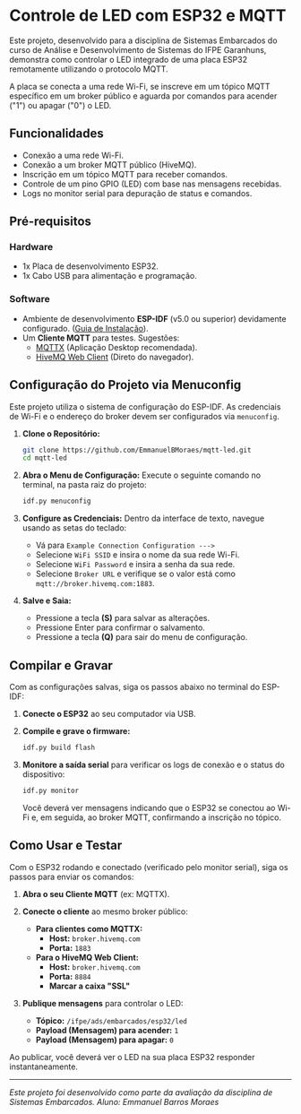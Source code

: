 # Controle de LED com ESP32 e MQTT

Este projeto, desenvolvido para a disciplina de Sistemas Embarcados do curso de Análise e Desenvolvimento de Sistemas do IFPE Garanhuns, demonstra como controlar o LED integrado de uma placa ESP32 remotamente utilizando o protocolo MQTT.

A placa se conecta a uma rede Wi-Fi, se inscreve em um tópico MQTT específico em um broker público e aguarda por comandos para acender ("1") ou apagar ("0") o LED.

## Funcionalidades

- Conexão a uma rede Wi-Fi.
- Conexão a um broker MQTT público (HiveMQ).
- Inscrição em um tópico MQTT para receber comandos.
- Controle de um pino GPIO (LED) com base nas mensagens recebidas.
- Logs no monitor serial para depuração de status e comandos.

## Pré-requisitos

### Hardware

- 1x Placa de desenvolvimento ESP32.
- 1x Cabo USB para alimentação e programação.

### Software

- Ambiente de desenvolvimento **ESP-IDF** (v5.0 ou superior) devidamente configurado. ([Guia de Instalação](https://docs.espressif.com/projects/esp-idf/en/stable/esp32/get-started/index.html)).
- Um **Cliente MQTT** para testes. Sugestões:
  - [MQTTX](https://mqttx.app/) (Aplicação Desktop recomendada).
  - [HiveMQ Web Client](https://www.hivemq.com/demos/websocket-client/) (Direto do navegador).

## Configuração do Projeto via Menuconfig

Este projeto utiliza o sistema de configuração do ESP-IDF. As credenciais de Wi-Fi e o endereço do broker devem ser configurados via `menuconfig`.

1.  **Clone o Repositório:**

    ```bash
    git clone https://github.com/EmmanuelBMoraes/mqtt-led.git
    cd mqtt-led
    ```

2.  **Abra o Menu de Configuração:**
    Execute o seguinte comando no terminal, na pasta raiz do projeto:

    ```bash
    idf.py menuconfig
    ```

3.  **Configure as Credenciais:**
    Dentro da interface de texto, navegue usando as setas do teclado:

    - Vá para `Example Connection Configuration --->`
    - Selecione `WiFi SSID` e insira o nome da sua rede Wi-Fi.
    - Selecione `WiFi Password` e insira a senha da sua rede.
    - Selecione `Broker URL` e verifique se o valor está como `mqtt://broker.hivemq.com:1883`.

4.  **Salve e Saia:**
    - Pressione a tecla **(S)** para salvar as alterações.
    - Pressione Enter para confirmar o salvamento.
    - Pressione a tecla **(Q)** para sair do menu de configuração.

## Compilar e Gravar

Com as configurações salvas, siga os passos abaixo no terminal do ESP-IDF:

1.  **Conecte o ESP32** ao seu computador via USB.

2.  **Compile e grave o firmware:**

    ```bash
    idf.py build flash
    ```

3.  **Monitore a saída serial** para verificar os logs de conexão e o status do dispositivo:
    ```bash
    idf.py monitor
    ```
    Você deverá ver mensagens indicando que o ESP32 se conectou ao Wi-Fi e, em seguida, ao broker MQTT, confirmando a inscrição no tópico.

## Como Usar e Testar

Com o ESP32 rodando e conectado (verificado pelo monitor serial), siga os passos para enviar os comandos:

1.  **Abra o seu Cliente MQTT** (ex: MQTTX).

2.  **Conecte o cliente** ao mesmo broker público:

    - **Para clientes como MQTTX:**
      - **Host:** `broker.hivemq.com`
      - **Porta:** `1883`
    - **Para o HiveMQ Web Client:**
      - **Host:** `broker.hivemq.com`
      - **Porta:** `8884`
      - **Marcar a caixa "SSL"**

3.  **Publique mensagens** para controlar o LED:
    - **Tópico:** `/ifpe/ads/embarcados/esp32/led`
    - **Payload (Mensagem) para acender:** `1`
    - **Payload (Mensagem) para apagar:** `0`

Ao publicar, você deverá ver o LED na sua placa ESP32 responder instantaneamente.

---

_Este projeto foi desenvolvido como parte da avaliação da disciplina de Sistemas Embarcados._
_Aluno: Emmanuel Barros Moraes_
